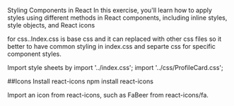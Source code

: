 Styling Components in React
In this exercise, you'll learn how to apply styles using different methods in React components, including inline styles, style objects, and React icons

for css..Index.css is base css and it can replaced with other css files so it better to have common styling in index.css and separte css for specific component styles.

Import style sheets by
import '../index.css';
import '../css/ProfileCard.css';

##Icons
Install react-icons
npm install react-icons

Import an icon from react-icons, such as FaBeer from react-icons/fa.
